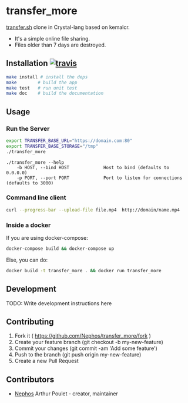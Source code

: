 # transfer_more

[transfer.sh](https://transfer.sh/) clone in Crystal-lang based on kemalcr.

- It's a simple online file sharing.
- Files older than 7 days are destroyed.


## Installation [![travis](https://travis-ci.org/Nephos/transfer_more.svg)](https://travis-ci.org/Nephos/transfer_more)

```sh
make install # install the deps
make        # build the app
make test   # run unit test
make doc    # build the documentation
```


## Usage

### Run the Server

```sh
export TRANSFER_BASE_URL="https://domain.com:80"
export TRANSFER_BASE_STORAGE="/tmp"
./transfer_more
```


```text
./transfer_more --help
    -b HOST, --bind HOST             Host to bind (defaults to 0.0.0.0)
    -p PORT, --port PORT             Port to listen for connections (defaults to 3000)
```

### Command line client

```sh
curl --progress-bar --upload-file file.mp4  http://domain/name.mp4
```


### Inside a docker

If you are using docker-compose:
```sh
docker-compose build && docker-compose up
```

Else, you can do:
```sh
docker build -t transfer_more . && docker run transfer_more
```


## Development

TODO: Write development instructions here

## Contributing

1. Fork it ( https://github.com/Nephos/transfer_more/fork )
2. Create your feature branch (git checkout -b my-new-feature)
3. Commit your changes (git commit -am 'Add some feature')
4. Push to the branch (git push origin my-new-feature)
5. Create a new Pull Request

## Contributors

- [Nephos](https://github.com/Nephos) Arthur Poulet - creator, maintainer
